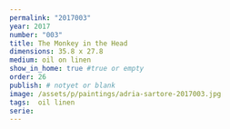 ```yaml
---
permalink: "2017003"
year: 2017
number: "003"
title: The Monkey in the Head
dimensions: 35.8 x 27.8
medium: oil on linen
show_in_home: true #true or empty
order: 26
publish: # notyet or blank
image: /assets/p/paintings/adria-sartore-2017003.jpg
tags:  oil linen
serie:
---
```

